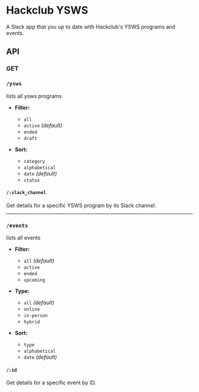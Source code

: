 # Hackclub YSWS
A Slack app that you up to date with Hackclub's YSWS programs and events.

## API
### GET
### `/ysws`
lists all ysws programs
- **Filter:**
  - `all`
  - `active` *(default)*
  - `ended`
  - `draft`

- **Sort:**
  - `category`
  - `alphabetical`
  - `date` *(default)*
  - `status`

#### `/:slack_channel`  
  Get details for a specific YSWS program by its Slack channel.

---

### `/events`
lists all events
- **Filter:**
  - `all` *(default)*
  - `active`
  - `ended`
  - `upcoming`

- **Type:**
  - `all` *(default)*
  - `online`
  - `in-person`
  - `hybrid`

- **Sort:**
  - `type`
  - `alphabetical`
  - `date` *(default)*

#### `/:id`  
  Get details for a specific event by ID.